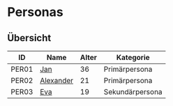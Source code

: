 # Personas

## Übersicht

| ID  | Name             | Alter | Kategorie     |
|-----|------------------|-------|---------------|
|PER01| [Jan](PER01Jan)  | 36    | Primärpersona |
|PER02| [Alexander](PER02Alexander)  | 21    | Primärpersona |
|PER03| [Eva](PER03Eva)  | 19    | Sekundärpersona |
